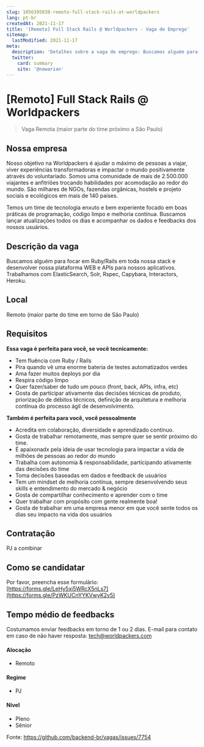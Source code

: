 ```yaml
---
slug: 1056395838-remoto-full-stack-rails-at-worldpackers
lang: pt-br
createdAt: 2021-11-17
title: '[Remoto] Full Stack Rails @ Worldpackers - Vaga de Emprego'
sitemap:
  lastModified: 2021-11-17
meta:
  description: 'Detalhes sobre a vaga de emprego: Buscamos alguém para focar em Ruby/Rails em toda nossa stack e desenvolver nossa plataforma WEB e APIs para nossos aplicativos. Trabalhamos com ElasticSearch, Solr, Rspec, Capybara, Interactors, Heroku.'
  twitter:
    card: summary
    site: '@nawarian'
---
```


# [Remoto] Full Stack Rails @ Worldpackers

> Vaga Remota (maior parte do time próximo a São Paulo)

## Nossa empresa

Nosso objetivo na Worldpackers é ajudar o máximo de pessoas a viajar, viver experiências transformadoras e impactar o mundo positivamente através do voluntariado. Somos uma comunidade de mais de 2.500.000 viajantes e anfitriões trocando habilidades por acomodação ao redor do mundo. São milhares de NGOs, fazendas orgânicas, hostels e projeto sociais e ecológicos em mais de 140 países.

Temos um time de tecnologia enxuto e bem experiente focado em boas práticas de programação, código limpo e melhoria contínua. Buscamos lançar atualizações todos os dias e acompanhar os dados e feedbacks dos nossos usuários.

## Descrição da vaga

Buscamos alguém para focar em Ruby/Rails em toda nossa stack e desenvolver nossa plataforma WEB e APIs para nossos aplicativos. Trabalhamos com ElasticSearch, Solr, Rspec, Capybara, Interactors, Heroku.

## Local

Remoto (maior parte do time em torno de São Paulo)

## Requisitos

**Essa vaga é perfeita para você, se você tecnicamente:**
- Tem fluência com Ruby / Rails
- Pira quando vê uma enorme bateria de testes automatizados verdes
- Ama fazer muitos deploys por dia
- Respira código limpo
- Quer fazer/saber de tudo um pouco (front, back, APIs,  infra, etc)
- Gosta de participar ativamente das decisões técnicas de produto, priorização de débitos técnicos, definição de arquitetura e melhoria contínua do processo ágil de desenvolvimento.

**Também é perfeita para você, você pessoalmente**
- Acredita em colaboração, diversidade e aprendizado contínuo.
- Gosta de trabalhar remotamente, mas sempre quer se sentir próximo do time.
- É apaixonadx pela ideia de usar tecnologia para impactar a vida de milhões de pessoas ao redor do mundo
- Trabalha com autonomia & responsabilidade, participando ativamente das decisões do time
- Toma decisões baseadas em dados e feedback de usuários
- Tem um mindset de melhoria contínua, sempre desenvolvendo seus skills e entendimento do mercado & negócio
- Gosta de compartilhar conhecimento e aprender com o time
- Quer trabalhar com propósito com gente realmente boa!
- Gosta de trabalhar em uma empresa menor em que você sente todos os dias seu impacto na vida dos usuários

## Contratação

PJ a combinar

## Como se candidatar

Por favor, preencha esse formulário: [https://forms.gle/LeHy5xj5WRcX5nLs7](https://forms.gle/PzWKUCnYYKVwyK2v5)

## Tempo médio de feedbacks

Costumamos enviar feedbacks em torno de 1 ou 2 dias.
E-mail para contato em caso de não haver resposta: tech@worldpackers.com

#### Alocação
- Remoto

#### Regime
- PJ

#### Nível
- Pleno
- Sênior




Fonte: https://github.com/backend-br/vagas/issues/7754